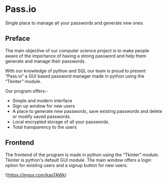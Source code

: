 # **Pass.io**

Single place to manage all your passwords and generate new ones


## Preface

The main objective of our computer science project is to make people aware of the importance of having a strong password and help them generate and manage their passwords.

With our knowledge of python and SQL our team is proud to present “Pass.io” a GUI based password manager made in python using the “Tkinter” module.

Our program offers:-
- Simple and modern interface
- Sign up window for new users
- A place to generate new passwords, save existing passwords and delete or modify saved passwords.
- Local encrypted storage of all your passwords.
- Total transparency to the users

## Frontend

The frontend of the program is made in python using the “Tkinter” module. Tkinter is python's default GUI module. The main window offers a login option for existing users and a signup button for new users.

!(https://imgur.com/kasTAWk)
